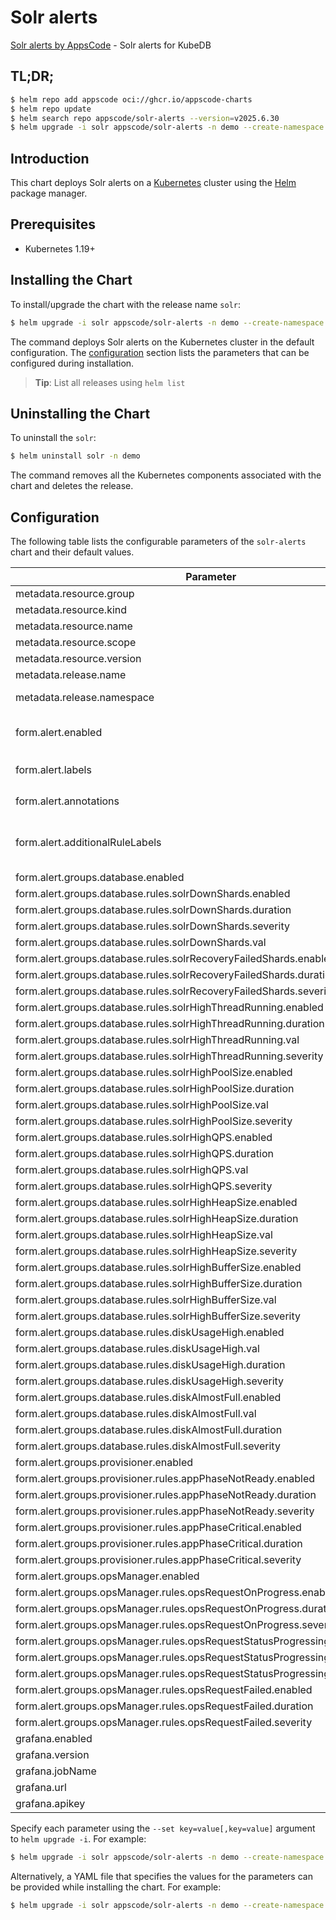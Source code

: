 # Solr alerts

[Solr alerts by AppsCode](https://github.com/appscode/alerts) - Solr alerts for KubeDB

## TL;DR;

```bash
$ helm repo add appscode oci://ghcr.io/appscode-charts
$ helm repo update
$ helm search repo appscode/solr-alerts --version=v2025.6.30
$ helm upgrade -i solr appscode/solr-alerts -n demo --create-namespace --version=v2025.6.30
```

## Introduction

This chart deploys Solr alerts on a [Kubernetes](http://kubernetes.io) cluster using the [Helm](https://helm.sh) package manager.

## Prerequisites

- Kubernetes 1.19+

## Installing the Chart

To install/upgrade the chart with the release name `solr`:

```bash
$ helm upgrade -i solr appscode/solr-alerts -n demo --create-namespace --version=v2025.6.30
```

The command deploys Solr alerts on the Kubernetes cluster in the default configuration. The [configuration](#configuration) section lists the parameters that can be configured during installation.

> **Tip**: List all releases using `helm list`

## Uninstalling the Chart

To uninstall the `solr`:

```bash
$ helm uninstall solr -n demo
```

The command removes all the Kubernetes components associated with the chart and deletes the release.

## Configuration

The following table lists the configurable parameters of the `solr-alerts` chart and their default values.

|                                   Parameter                                   |                  Description                  |                     Default                      |
|-------------------------------------------------------------------------------|-----------------------------------------------|--------------------------------------------------|
| metadata.resource.group                                                       |                                               | <code>kubedb.com</code>                          |
| metadata.resource.kind                                                        |                                               | <code>Solr</code>                                |
| metadata.resource.name                                                        |                                               | <code>solrs</code>                               |
| metadata.resource.scope                                                       |                                               | <code>Namespaced</code>                          |
| metadata.resource.version                                                     |                                               | <code>v1alpha2</code>                            |
| metadata.release.name                                                         | Release name                                  | <code>""</code>                                  |
| metadata.release.namespace                                                    | Release namespace                             | <code>""</code>                                  |
| form.alert.enabled                                                            | # Enable PrometheusRule alerts                | <code>warning</code>                             |
| form.alert.labels                                                             | # Labels for default rules                    | <code>{"release":"kube-prometheus-stack"}</code> |
| form.alert.annotations                                                        | # Annotations for default rules               | <code>{}</code>                                  |
| form.alert.additionalRuleLabels                                               | # Additional labels for PrometheusRule alerts | <code>{}</code>                                  |
| form.alert.groups.database.enabled                                            |                                               | <code>warning</code>                             |
| form.alert.groups.database.rules.solrDownShards.enabled                       |                                               | <code>true</code>                                |
| form.alert.groups.database.rules.solrDownShards.duration                      |                                               | <code>"30s"</code>                               |
| form.alert.groups.database.rules.solrDownShards.severity                      |                                               | <code>critical</code>                            |
| form.alert.groups.database.rules.solrDownShards.val                           |                                               | <code>0</code>                                   |
| form.alert.groups.database.rules.solrRecoveryFailedShards.enabled             |                                               | <code>true</code>                                |
| form.alert.groups.database.rules.solrRecoveryFailedShards.duration            |                                               | <code>"30s"</code>                               |
| form.alert.groups.database.rules.solrRecoveryFailedShards.severity            |                                               | <code>critical</code>                            |
| form.alert.groups.database.rules.solrHighThreadRunning.enabled                |                                               | <code>true</code>                                |
| form.alert.groups.database.rules.solrHighThreadRunning.duration               |                                               | <code>"30s"</code>                               |
| form.alert.groups.database.rules.solrHighThreadRunning.val                    |                                               | <code>300</code>                                 |
| form.alert.groups.database.rules.solrHighThreadRunning.severity               |                                               | <code>warning</code>                             |
| form.alert.groups.database.rules.solrHighPoolSize.enabled                     |                                               | <code>true</code>                                |
| form.alert.groups.database.rules.solrHighPoolSize.duration                    |                                               | <code>"30s"</code>                               |
| form.alert.groups.database.rules.solrHighPoolSize.val                         |                                               | <code>3000000</code>                             |
| form.alert.groups.database.rules.solrHighPoolSize.severity                    |                                               | <code>warning</code>                             |
| form.alert.groups.database.rules.solrHighQPS.enabled                          |                                               | <code>true</code>                                |
| form.alert.groups.database.rules.solrHighQPS.duration                         |                                               | <code>"30s"</code>                               |
| form.alert.groups.database.rules.solrHighQPS.val                              |                                               | <code>1000</code>                                |
| form.alert.groups.database.rules.solrHighQPS.severity                         |                                               | <code>warning</code>                             |
| form.alert.groups.database.rules.solrHighHeapSize.enabled                     |                                               | <code>true</code>                                |
| form.alert.groups.database.rules.solrHighHeapSize.duration                    |                                               | <code>"30s"</code>                               |
| form.alert.groups.database.rules.solrHighHeapSize.val                         |                                               | <code>3000000</code>                             |
| form.alert.groups.database.rules.solrHighHeapSize.severity                    |                                               | <code>warning</code>                             |
| form.alert.groups.database.rules.solrHighBufferSize.enabled                   |                                               | <code>true</code>                                |
| form.alert.groups.database.rules.solrHighBufferSize.duration                  |                                               | <code>"30s"</code>                               |
| form.alert.groups.database.rules.solrHighBufferSize.val                       |                                               | <code>3000000</code>                             |
| form.alert.groups.database.rules.solrHighBufferSize.severity                  |                                               | <code>warning</code>                             |
| form.alert.groups.database.rules.diskUsageHigh.enabled                        |                                               | <code>true</code>                                |
| form.alert.groups.database.rules.diskUsageHigh.val                            |                                               | <code>80</code>                                  |
| form.alert.groups.database.rules.diskUsageHigh.duration                       |                                               | <code>"1m"</code>                                |
| form.alert.groups.database.rules.diskUsageHigh.severity                       |                                               | <code>warning</code>                             |
| form.alert.groups.database.rules.diskAlmostFull.enabled                       |                                               | <code>true</code>                                |
| form.alert.groups.database.rules.diskAlmostFull.val                           |                                               | <code>95</code>                                  |
| form.alert.groups.database.rules.diskAlmostFull.duration                      |                                               | <code>"1m"</code>                                |
| form.alert.groups.database.rules.diskAlmostFull.severity                      |                                               | <code>critical</code>                            |
| form.alert.groups.provisioner.enabled                                         |                                               | <code>warning</code>                             |
| form.alert.groups.provisioner.rules.appPhaseNotReady.enabled                  |                                               | <code>true</code>                                |
| form.alert.groups.provisioner.rules.appPhaseNotReady.duration                 |                                               | <code>"1m"</code>                                |
| form.alert.groups.provisioner.rules.appPhaseNotReady.severity                 |                                               | <code>critical</code>                            |
| form.alert.groups.provisioner.rules.appPhaseCritical.enabled                  |                                               | <code>true</code>                                |
| form.alert.groups.provisioner.rules.appPhaseCritical.duration                 |                                               | <code>"1m"</code>                                |
| form.alert.groups.provisioner.rules.appPhaseCritical.severity                 |                                               | <code>warning</code>                             |
| form.alert.groups.opsManager.enabled                                          |                                               | <code>warning</code>                             |
| form.alert.groups.opsManager.rules.opsRequestOnProgress.enabled               |                                               | <code>true</code>                                |
| form.alert.groups.opsManager.rules.opsRequestOnProgress.duration              |                                               | <code>"0m"</code>                                |
| form.alert.groups.opsManager.rules.opsRequestOnProgress.severity              |                                               | <code>info</code>                                |
| form.alert.groups.opsManager.rules.opsRequestStatusProgressingToLong.enabled  |                                               | <code>true</code>                                |
| form.alert.groups.opsManager.rules.opsRequestStatusProgressingToLong.duration |                                               | <code>"30m"</code>                               |
| form.alert.groups.opsManager.rules.opsRequestStatusProgressingToLong.severity |                                               | <code>critical</code>                            |
| form.alert.groups.opsManager.rules.opsRequestFailed.enabled                   |                                               | <code>true</code>                                |
| form.alert.groups.opsManager.rules.opsRequestFailed.duration                  |                                               | <code>"0m"</code>                                |
| form.alert.groups.opsManager.rules.opsRequestFailed.severity                  |                                               | <code>critical</code>                            |
| grafana.enabled                                                               |                                               | <code>false</code>                               |
| grafana.version                                                               |                                               | <code>7.5.5</code>                               |
| grafana.jobName                                                               |                                               | <code>kubedb-databases</code>                    |
| grafana.url                                                                   |                                               | <code>""</code>                                  |
| grafana.apikey                                                                |                                               | <code>""</code>                                  |


Specify each parameter using the `--set key=value[,key=value]` argument to `helm upgrade -i`. For example:

```bash
$ helm upgrade -i solr appscode/solr-alerts -n demo --create-namespace --version=v2025.6.30 --set metadata.resource.group=kubedb.com
```

Alternatively, a YAML file that specifies the values for the parameters can be provided while
installing the chart. For example:

```bash
$ helm upgrade -i solr appscode/solr-alerts -n demo --create-namespace --version=v2025.6.30 --values values.yaml
```
